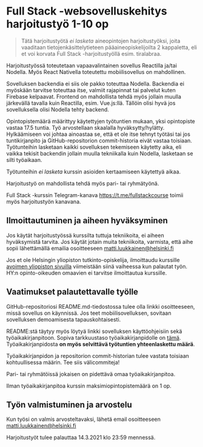 # Full Stack -websovelluskehitys harjoitustyö 1-10 op

> Tätä harjoitustyötä *ei lasketa* aineopintojen harjoitustyöksi, joita vaaditaan tietojenkäsittelytieteen pääaineopiskelijoilta 2 kappaletta, eli et voi korvata Full Stack -harjoitustyöllä esim. tiralabraa.

Harjoitustyössä toteutetaan vapaavalintainen sovellus Reactilla ja/tai Nodella. Myös React Nativella toteutettu mobiilisovellus on mahdollinen.

Sovelluksen backendia ei siis ole pakko toteuttaa Nodella. Backendia ei myöskään tarvitse toteuttaa itse, valmiit rajapinnat tai palvelut kuten Firebase kelpaavat. Frontend on mahdollista tehdä myös jollain muulla järkevällä tavalla kuin Reactilla, esim. Vue.js:llä. Tällöin olisi hyvä jos sovelluksella olisi Nodella tehty backend.

Opintopistemäärä määrittyy käytettyjen työtuntien mukaan, yksi opintopiste vastaa 17.5 tuntia. Työ arvostellaan skaalalla hyväksytty/hylätty. Hylkäämiseen voi johtaa ainoastaa se, että et ole itse tehnyt työtäsi tai jos tuntikirjanpito ja GitHub-repositorion commit-historia eivät vastaa toisiaan. Työtunteihin lasketaan kaikki sovelluksen tekemiseen käytetty aika, eli vaikka tekisit backendin jollain muulla tekniikalla kuin Nodella, lasketaan se silti työaikaan.

Työtunteihin _ei lasketa_ kurssin asioiden kertaamiseen käytettyä aikaa.

Harjoitustyö on mahdollista tehdä myös pari- tai ryhmätyönä.

Full Stack -kurssin Telegram-kanava https://t.me/fullstackcourse toimii myös harjoitustyön kanavana.

## Ilmoittautuminen ja aiheen hyväksyminen

Jos käytät harjoitustyössä kurssilta tuttuja tekniikoita, ei aiheen hyväksymistä tarvita. Jos käytät jotain muita tekniikoita, varmista, että aihe sopii lähettämällä emailia osoitteeseen matti.luukkainen@helsinki.fi

Jos et ole Helsingin yliopiston tutkinto-opiskelija, ilmoittaudu kurssille [avoimen yliopiston sivuilla](https://courses.helsinki.fi/en/aytkt21010/133171831) viimeistään siinä vaiheessa kun palautat työn. HY:n opinto-oikeuden omaavien ei tarvitse ilmoittautua kurssille.

## Vaatimukset palautettavalle työlle

GitHub-repositoriosi README.md-tiedostossa tulee olla linkki osoitteeseen, missä sovellus on käynnissä. Jos teet mobiilisovelluksen, sovitaan sovelluksen demoamisesta tapauskohtaisesti.

README:stä täytyy myös löytyä linkki sovelluksen käyttöohjeisiin sekä työaikakirjanpitoon. Sopiva tarkkuustaso työaikakirjanpidolle on [tämä](https://github.com/mluukkai/OtmTodoApp/blob/master/dokumentaatio/tuntikirjanpito.md). Työaikakirjanpidosta **on myös selvittävä työtuntien yhteenlaskettu määrä**.

Työaikakirjanpidon ja repositorion commit-historian tulee vastata toisiaan kohtuullisessa määrin. Tee siis välicommiteja!

Pari- tai ryhmätöissä jokaisen on pidettävä omaa työaikakirjanpitoa.

Ilman työaikakirjanpitoa kurssin maksimiopintopistemäärä on 1 op.

## Työn valmistuminen ja arvostelu

Kun työsi on valmis arvosteltavaksi, lähetä email osoitteeseen matti.luukkainen@helsinki.fi

Harjoitustyöt tulee palauttaa 14.3.2021 klo 23:59 mennessä.
